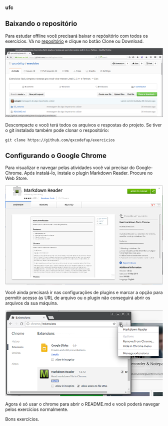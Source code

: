 ### ufc
## Baixando o repositório 
Para estudar offline você precisará baixar o repósitório com todos os exercícios.
Vá no [repositório](https://github.com/qxcodefup/exercicios) e clique no botão
Clone ou Download.

![Donwload](download.png)

Descompacte e você terá todos os arquivos e respostas do projeto. Se tiver o git
instalado também pode clonar o respositório:

    git clone https://github.com/qxcodefup/exercicios

## Configurando o Google Chrome 

Para visualizar e navegar pelas atividades você vai precisar do Google-Chrome.
Após instalá-lo, instale o plugin Markdown Reader. Procure no Web Store.

![Extensão](plugin.png)

Você ainda precisará ir nas configurações de plugins e marcar a opção para 
permitir acesso às URL de arquivo ou o plugin não conseguirá abrir os arquivos
da sua máquina.

![Extensão](extensao.png)

Agora é só usar o chrome para abrir o README.md e você poderá navegar pelos
exercícios normalmente. 

Bons exercícios.
